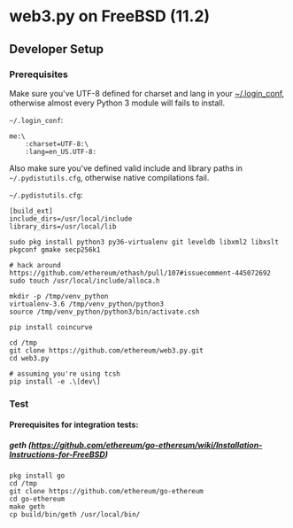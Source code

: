 # web3.py on FreeBSD (11.2)

## Developer Setup

### Prerequisites

Make sure you've UTF-8 defined for charset and lang in your [~/.login_conf](https://www.freebsd.org/doc/en_US.ISO8859-1/books/handbook/using-localization.html),
otherwise almost every Python 3 module will fails to install.

`~/.login_conf`:

```
me:\
	:charset=UTF-8:\
	:lang=en_US.UTF-8:
```

Also make sure you've defined valid include and library paths in `~/.pydistutils.cfg`, otherwise native compilations fail.

`~/.pydistutils.cfg`:

```
[build_ext]
include_dirs=/usr/local/include
library_dirs=/usr/local/lib
```

```
sudo pkg install python3 py36-virtualenv git leveldb libxml2 libxslt pkgconf gmake secp256k1

# hack around https://github.com/ethereum/ethash/pull/107#issuecomment-445072692
sudo touch /usr/local/include/alloca.h

mkdir -p /tmp/venv_python
virtualenv-3.6 /tmp/venv_python/python3
source /tmp/venv_python/python3/bin/activate.csh

pip install coincurve

cd /tmp
git clone https://github.com/ethereum/web3.py.git
cd web3.py

# assuming you're using tcsh
pip install -e .\[dev\]
```

### Test

#### Prerequisites for integration tests:

##### geth (https://github.com/ethereum/go-ethereum/wiki/Installation-Instructions-for-FreeBSD)

```
pkg install go
cd /tmp
git clone https://github.com/ethereum/go-ethereum
cd go-ethereum
make geth
cp build/bin/geth /usr/local/bin/
```
